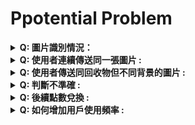 # Ppotential Problem


<details>
<summary><strong>Q: 圖片識別情況：</strong></summary>

- A: 因為回收物普遍會壓扁，所以可能收到的照片不具備原有的特徵
</details>
<details>
<summary><strong>Q: 使用者連續傳送同一張圖片 :</strong></summary>

- A: 利用矩陣運算判斷兩張圖的 pixel value 差異值，若差異小於設定的 tolerance, 回傳警告語給用戶
</details>
<details>
<summary><strong>Q: 使用者傳送同回收物但不同背景的圖片 :</strong></summary>

- A: 先幫用戶加分，事後以人工方式過濾，排除短時間傳送同回收物的情況；或是利用影像分割技術判斷兩張圖片的回收物相似度多少，若高度相似則回傳用戶「疑似為同個回收物」
</details>
<details>
<summary><strong>Q: 判斷不準確 :</strong></summary>

- A: 前期在資料量不太充足時，可以有個用戶確認機制。
</details>
<details>
<summary><strong>Q: 後續點數兌換 :</strong></summary>

- A:
    1. 前期先以解鎖頭貼 or 角色人物為主
    2. 後期可以和商家談合作(以會產生大量回收物的商家為主，例如手搖飲店)
    3. 或是和民營的大眾運輸談合作（如果我們可以證明回收所帶來的減少碳足跡之效益，可以把 LINEBOT 上的集點點數轉換成 搭乘大眾運輸/騎共享單車 的優惠額度，變相鼓勵民眾搭乘大眾運輸，減少其他方面的汙染來源）
</details>
<details>
<summary><strong>Q: 如何增加用戶使用頻率 :</strong></summary>

- A: 
    1. 讓使用者體會到產品服務的價值，避免出現「平台/LineBot 使用介面過度複雜」的情況，讓使用者好上手，例如：拍宣傳/使用流程短片
    2. 鼓勵用戶評論回饋，收集第一手資料有利於後續介面或功能的優化，並解決用戶所提出的問題
    3. 發展後期可以提供用戶「個人化」的體驗 (但具體的體驗可以透過市場調查 或是 內部討論)
    4. 可以設置每日打卡活動，例如：連續登入多天解成就 or 連續多天閱讀平台上的文章資訊可以另外有獎勵機制
</details>